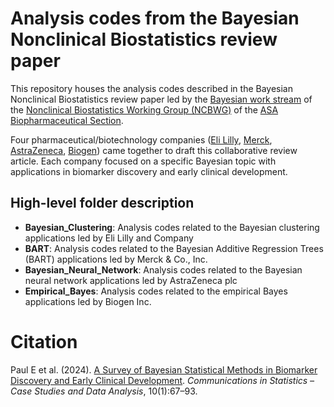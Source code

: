 # Analysis codes from the Bayesian Nonclinical Biostatistics review paper 

This repository houses the analysis codes described in the Bayesian Nonclinical Biostatistics review paper led by the [Bayesian work stream](https://community.amstat.org/biop/workinggroups/ncbwg/ws2) of the [Nonclinical Biostatistics Working Group (NCBWG)](https://community.amstat.org/biop/workinggroups/ncbwg/index) of the [ASA Biopharmaceutical Section](https://community.amstat.org/biop/home).

Four pharmaceutical/biotechnology companies ([Eli Lilly](https://www.lilly.com/), [Merck](https://www.merck.com/), [AstraZeneca](https://www.astrazeneca.com/), [Biogen](https://www.biogen.com/)) came together to draft this collaborative review article. Each company focused on a specific Bayesian topic with applications in biomarker discovery and early clinical development. 

## High-level folder description 

- **Bayesian_Clustering**: Analysis codes related to the Bayesian clustering applications led by Eli Lilly and Company
- **BART**: Analysis codes related to the Bayesian Additive Regression Trees (BART) applications led by Merck & Co., Inc. 
- **Bayesian_Neural_Network**: Analysis codes related to the Bayesian neural network applications led by AstraZeneca plc 
- **Empirical_Bayes**: Analysis codes related to the empirical Bayes applications led by Biogen Inc.

# Citation

Paul E et al. (2024). [A Survey of Bayesian Statistical Methods in Biomarker Discovery and Early Clinical Development](https://doi.org/10.1080/23737484.2023.2278112). *Communications in Statistics – Case Studies and Data Analysis*, 10(1):67–93.

